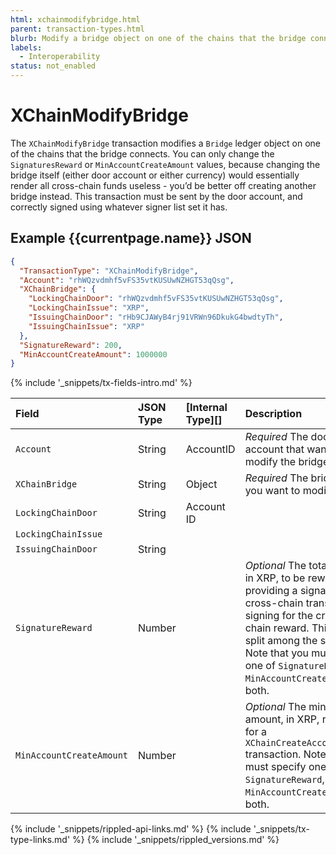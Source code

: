 ```yaml
---
html: xchainmodifybridge.html 
parent: transaction-types.html
blurb: Modify a bridge object on one of the chains that the bridge connects.
labels:
  - Interoperability
status: not_enabled
---
```

# XChainModifyBridge

The `XChainModifyBridge` transaction modifies a `Bridge` ledger object on one of the chains that the bridge connects. You can only change the `SignaturesReward` or `MinAccountCreateAmount` values, because changing the bridge itself (either door account or either currency) would essentially render all cross-chain funds useless - you’d be better off creating another bridge instead. This transaction must be sent by the door account, and correctly signed using whatever signer list set it has.

## Example {{currentpage.name}} JSON


```json
{
  "TransactionType": "XChainModifyBridge",
  "Account": "rhWQzvdmhf5vFS35vtKUSUwNZHGT53qQsg",
  "XChainBridge": {
    "LockingChainDoor": "rhWQzvdmhf5vFS35vtKUSUwNZHGT53qQsg",
    "LockingChainIssue": "XRP",
    "IssuingChainDoor": "rHb9CJAWyB4rj91VRWn96DkukG4bwdtyTh",
    "IssuingChainIssue": "XRP"
  },
  "SignatureReward": 200,
  "MinAccountCreateAmount": 1000000
}
```


{% include '_snippets/tx-fields-intro.md' %}

| Field         | JSON Type           | [Internal Type][] | Description        |
|:--------------|:--------------------|:------------------|:-------------------|
| `Account`     | String | AccountID | _Required_ The door account that wants to modify the bridge. |
| `XChainBridge`| String | Object | _Required_ The bridge that you want to modify. |
| `LockingChainDoor` | String | Account ID  |  |
| `LockingChainIssue` |  |  |  |
| `IssuingChainDoor` | String  |   |   |
| `SignatureReward`  | Number  |   | _Optional_ The total amount, in XRP, to be rewarded for providing a signature for a cross-chain transfer or for signing for the cross-chain reward. This will be split among the signers. Note that you must specify one of `SignatureReward`, `MinAccountCreateAmount`, or both. |
| `MinAccountCreateAmount`  | Number  |   |  _Optional_ The minimum amount, in XRP, required for a `XChainCreateAccountCommit` transaction. Note that you must specify one of `SignatureReward`, `MinAccountCreateAmount`, or both. |

<!-- ## Error Cases

In addition to errors that can occur for all transactions, {{currentpage.name}} transactions can result in the following [transaction result codes](transaction-results.html):

| Error Code                    | Description                                  |
|:------------------------------|:---------------------------------------------|
| `temDISABLED`                 | The [NonFungibleTokensV1 amendment][] is not enabled. |
-->


<!--{# common link defs #}-->
{% include '_snippets/rippled-api-links.md' %}
{% include '_snippets/tx-type-links.md' %}
{% include '_snippets/rippled_versions.md' %}
